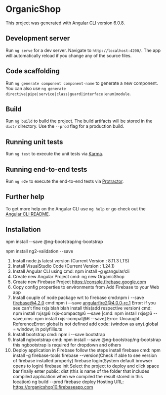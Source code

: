 # OrganicShop

This project was generated with [Angular CLI](https://github.com/angular/angular-cli) version 6.0.8.

## Development server

Run `ng serve` for a dev server. Navigate to `http://localhost:4200/`. The app will automatically reload if you change any of the source files.

## Code scaffolding

Run `ng generate component component-name` to generate a new component. You can also use `ng generate directive|pipe|service|class|guard|interface|enum|module`.

## Build

Run `ng build` to build the project. The build artifacts will be stored in the `dist/` directory. Use the `--prod` flag for a production build.

## Running unit tests

Run `ng test` to execute the unit tests via [Karma](https://karma-runner.github.io).

## Running end-to-end tests

Run `ng e2e` to execute the end-to-end tests via [Protractor](http://www.protractortest.org/).

## Further help

To get more help on the Angular CLI use `ng help` or go check out the [Angular CLI README](https://github.com/angular/angular-cli/blob/master/README.md).

## Installation 
npm install --save @ng-bootstrap/ng-bootstrap

npm install ng2-validation --save

1. Install node.js latest version (Current Version : 8.11.3 LTS)
2. Install VisualStudio Code (Current Version : 1.24.1)
3. Install Angular CLI using cmd: npm install -g @angular/cli
4. Create new Angular Project cmd: ng new OrganicShop
5. Create new Firebase Project https://console.firebase.google.com
6. Copy config properties to environments from Add Firebase to your Web app
7. Install couple of node package wrt to firebase 
	cmd:npm i --save firebase@4.2.0
	cmd:npm i --save angularfire2@4.0.0-rc.1
Error: if you see can't fine rxjs blah blah install this(add respective version) 
cmd: npm install rxjs@6 rxjs-compact@6 --save
[cmd: npm install rxjs@6 --save,cms: npm install rxjs-compat@6 --save]
Error: Uncaught ReferenceError: global is not defined 
add code: (window as any).global = window; in polyfillis.ts
8. Install bootstrap cmd: npm i --save bootstrap
9. Install ngbootstrap cmd: npm install --save @ng-bootstrap/ng-bootstrap 
this ngbootstrap is required for dropdown and others
10. Deploy application in Firebase follow the steps
	install firebase cmd: npm install -g firebase-tools
	firebase --version(Check if able to see version of firebase installed properly)
	firebase login(System default browser opens to login)
	firebase init
	Select the project to deploy and click space bar finally enter
	public: dist (this is name of the folder that includes compiled application 
	when we compiled the result stored in this location)
	ng build --prod
	firebase deploy
	Hosting URL: https://organicshop10.firebaseapp.com

